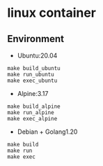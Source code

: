 # linux container
## Environment
- Ubuntu:20.04
```
make build_ubuntu
make run_ubuntu
make exec_ubuntu
```
- Alpine:3.17
```
make build_alpine
make run_alpine
make exec_alpine
```
- Debian + Golang1.20
```
make build
make run
make exec
```
